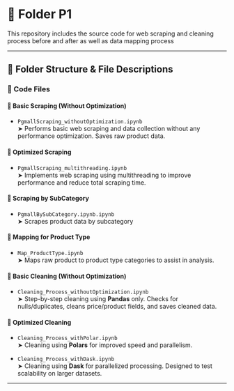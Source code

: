 # 🧼 Folder P1

This repository includes the source code for web scraping and cleaning process before and after as well as data mapping process 

---

## 📁 Folder Structure & File Descriptions



### 🧪 Code Files

#### 🔹 Basic Scraping (Without Optimization)
- `PgmallScraping_withoutOptimization.ipynb`  
  ➤ Performs basic web scraping and data collection without any performance optimization. Saves raw product data.

#### 🔹 Optimized Scraping
- `PgmallScraping_multithreading.ipynb`  
  ➤ Implements web scraping using multithreading to improve performance and reduce total scraping time.

#### 🔹 Scraping by SubCategory
- `PgmallBySubCategory.ipynb.ipynb`  
  ➤ Scrapes product data by subcategory

#### 🔹 Mapping for Product Type
- `Map_ProductType.ipynb`  
  ➤ Maps raw product to product type categories to assist in analysis.

#### 🔹 Basic Cleaning (Without Optimization)
- `Cleaning_Process_withoutOptimization.ipynb`  
  ➤ Step-by-step cleaning using **Pandas** only. Checks for nulls/duplicates, cleans price/product fields, and saves cleaned data.

#### 🔹 Optimized Cleaning
- `Cleaning_Process_withPolar.ipynb`  
  ➤ Cleaning using **Polars** for improved speed and parallelism.

- `Cleaning_Process_withDask.ipynb`  
  ➤ Cleaning using **Dask** for parallelized processing. Designed to test scalability on larger datasets.

---




